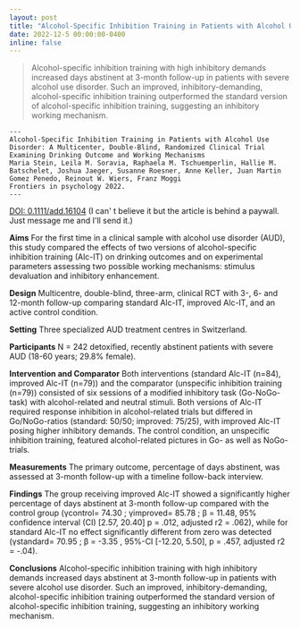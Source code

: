 ```yaml
---
layout: post
title: "Alcohol‐Specific Inhibition Training in Patients with Alcohol Use Disorder: A Multicenter, Double‐Blind, Randomized Clinical Trial Examining Drinking Outcome and Working Mechanisms"
date: 2022-12-5 00:00:00-0400
inline: false
---
```

> Alcohol-specific inhibition training with high inhibitory demands increased days abstinent at 3-month follow-up in patients with severe alcohol use disorder. Such an improved, inhibitory-demanding, alcohol-specific inhibition training outperformed the standard version of alcohol-specific inhibition training, suggesting an inhibitory working mechanism.

    ---
    Alcohol-Specific Inhibition Training in Patients with Alcohol Use Disorder: A Multicenter, Double-Blind, Randomized Clinical Trial Examining Drinking Outcome and Working Mechanisms
    Maria Stein, Leila M. Soravia, Raphaela M. Tschuemperlin, Hallie M. Batschelet, Joshua Jaeger, Susanne Roesner, Anne Keller, Juan Martin Gomez Penedo, Reinout W. Wiers, Franz Moggi
    Frontiers in psychology 2022.
    ---

<a href="https://doi.org/10.1111/add.16104">DOI: 0.1111/add.16104</a>
(I can' t believe it but the article is behind a paywall. Just message me and I'll send it.)


**Aims**
For the first time in a clinical sample with alcohol use disorder (AUD), this study compared the effects of two versions of alcohol-specific inhibition training (Alc-IT) on drinking outcomes and on experimental parameters assessing two possible working mechanisms: stimulus devaluation and inhibitory enhancement.

**Design**
Multicentre, double-blind, three-arm, clinical RCT with 3-, 6- and 12-month follow-up comparing standard Alc-IT, improved Alc-IT, and an active control condition.

**Setting**
Three specialized AUD treatment centres in Switzerland.

**Participants**
N = 242 detoxified, recently abstinent patients with severe AUD (18-60 years; 29.8% female).

**Intervention and Comparator**
Both interventions (standard Alc-IT (n=84), improved Alc-IT (n=79)) and the comparator (unspecific inhibition training (n=79)) consisted of six sessions of a modified inhibitory task (Go-NoGo-task) with alcohol-related and neutral stimuli. Both versions of Alc-IT required response inhibition in alcohol-related trials but differed in Go/NoGo-ratios (standard: 50/50; improved: 75/25), with improved Alc-IT posing higher inhibitory demands. The control condition, an unspecific inhibition training, featured alcohol-related pictures in Go- as well as NoGo-trials.

**Measurements**
The primary outcome, percentage of days abstinent, was assessed at 3-month follow-up with a timeline follow-back interview.

**Findings**
The group receiving improved Alc-IT showed a significantly higher percentage of days abstinent at 3-month follow-up compared with the control group (γcontrol= 74.30 ; γimproved= 85.78 ; β = 11.48, 95% confidence interval (CI) [2.57, 20.40] p = .012, adjusted r2 = .062), while for standard Alc-IT no effect significantly different from zero was detected (γstandard= 70.95 ; β = -3.35 , 95%-CI [-12.20, 5.50], p = .457, adjusted r2 = -.04).

**Conclusions**
Alcohol-specific inhibition training with high inhibitory demands increased days abstinent at 3-month follow-up in patients with severe alcohol use disorder. Such an improved, inhibitory-demanding, alcohol-specific inhibition training outperformed the standard version of alcohol-specific inhibition training, suggesting an inhibitory working mechanism.




